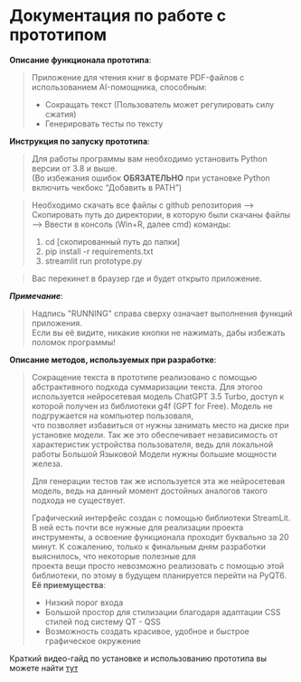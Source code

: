 # Документация по работе с прототипом

**Описание функционала прототипа**:
> Приложение для чтения книг в формате PDF-файлов с использованием AI-помощника, способным:
> + Сокращать текст (Пользователь может регулировать силу сжатия)
> + Генерировать тесты по тексту

**Инструкция по запуску прототипа**: <br>
> Для работы программы вам необходимо установить Python версии от 3.8 и выше. <br>
> (Во избежания ошибок **ОБЯЗАТЕЛЬНО** при установке Python включить чекбокс “Добавить в PATH”)

> Необходимо скачать все файлы с github репозитория -->  Скопировать путь до директории, в которую были скачаны файлы --> Ввести в консоль (Win+R, далее cmd) команды: <br>
> 1. cd [скопированный путь до папки] <br>
> 2. pip install -r requirements.txt <br>
> 3. streamlit run prototype.py <br>

> Вас перекинет в браузер где и будет открыто приложение. <br>

***Примечание***: <br>
> Надпись "RUNNING" справа сверху означает выполнения функций приложения.  
> Если вы её видите, никакие кнопки не нажимать, дабы избежать поломок программы!

**Описание методов, используемых при разработке**: <br>
> Сокращение текста в прототипе реализовано с помощью абстрактивного подхода суммаризации текста. Для этогоо используется нейросетевая модель ChatGPT 3.5 Turbo, доступ к которой получен из библиотеки g4f (GPT for Free). Модель не подгружается на компьютер пользоваля, <br>
> что позволяет избавиться от нужны занимать место на диске при установке модели. Так же это обеспечивает независимость от характеристик устройства пользователя, ведь для локальной работы Большой Языковой Модели нужны большие мощности железа. <br>
>
> Для генерации тестов так же используется эта же нейросетевая модель, ведь на данный момент достойных аналогов такого подхода не существует.
>
> Графический интерфейс создан с помощью библиотеки StreamLit. В ней есть почти все нужные для реализации проекта инструменты, а освоение функционала проходит буквально за 20 минут. К сожалению, только к финальным дням разработки выяснилось, что некоторые полезные для <br>
> проекта вещи просто невозможно реализовать с помощью этой библиотеки, по этому в будущем планируется перейти на PyQT6. <br>
> **Её приемущества**:
>   + Низкий порог входа
>   + Большой простор для стилизации благодаря адаптации CSS стилей под систему QT - QSS
>   + Возможность создать красивое, удобное и быстрое графическое окружение

Краткий видео-гайд по установке и использованию прототипа вы можете найти <a href="https://drive.google.com/file/d/1R6ceU-7Zk7B0Y932so0tQcQdqH-VrR1h/view?usp=sharing">тут</a>
